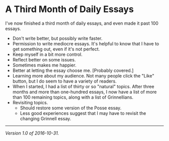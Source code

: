A Third Month of Daily Essays
=============================

I've now finished a third month of daily essays, and even made it past
100 essays.

* Don't write better, but possibly write faster.
* Permission to write mediocre essays.  It's helpful to know that I
  have to get something out, even if it's not perfect.
* Keep myself in a bit more control.
* Reflect better on some issues.
* Sometimes makes me happier.
* Better at letting the essay choose me. [Probably covered.]
* Learning more about my audience.  Not many people click the "Like" button,
  but I do seem to have a variety of readers.
* When I started, I had a list of thirty or so "natural" topics.  After
  three months and more than one-hundred essays, I now have a list of 
  more than 100 remaining topics, along with a list of Grinnellians.
* Revisiting topics.
    * Should restore some version of the Posse essay.
    * Less good experiences suggest that I may have to revisit the
      changing Grinnell essay.

---

*Version 1.0 of 2016-10-31.*

